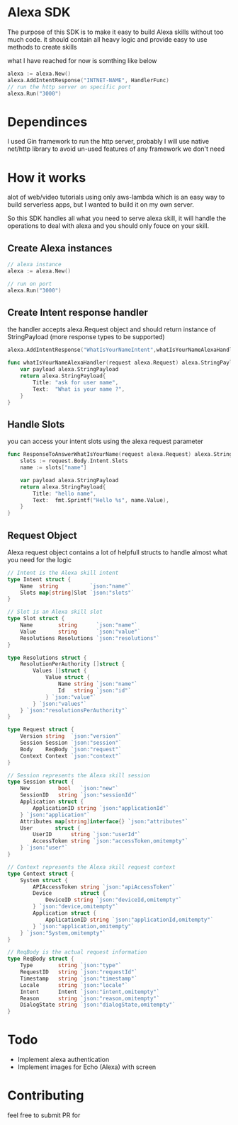 # Alexa SDK

The purpose of this SDK is to make it easy to build Alexa skills without too much code.
it should contain all heavy logic and provide easy to use methods to create skills

what I have reached for now is somthing like below 

```Go
alexa := alexa.New()
alexa.AddIntentResponse("INTNET-NAME", HandlerFunc)
// run the http server on specific port
alexa.Run("3000")
```

# Dependinces
I used Gin framework to run the http server, probably I will use native net/http library to avoid un-used features of any framework we don't need

# How it works
alot of web/video tutorials using only aws-lambda which is an easy way to build serverless apps, but I wanted to build it on my own server.

So this SDK handles all what you need to serve alexa skill, it will handle the operations to deal with alexa and you should only fouce on your skill.

## Create Alexa instances

```GO
// alexa instance
alexa := alexa.New()

// run on port
alexa.Run("3000")
```

## Create Intent response handler

the handler accepts alexa.Request object and should return instance of StringPayload (more response types to be supported)

```Go
alexa.AddIntentResponse("WhatIsYourNameIntent",whatIsYourNameAlexaHandler)

func whatIsYourNameAlexaHandler(request alexa.Request) alexa.StringPayload {
    var payload alexa.StringPayload
    return alexa.StringPayload{
		Title: "ask for user name",
		Text:  "What is your name ?",
	}
}
```

## Handle Slots
you can access your intent slots using the alexa request parameter

```Go
func ResponseToAnswerWhatIsYourName(request alexa.Request) alexa.StringPayload {
    slots := request.Body.Intent.Slots
	name := slots["name"]

    var payload alexa.StringPayload
    return alexa.StringPayload{
		Title: "hello name",
		Text:  fmt.Sprintf("Hello %s", name.Value),
	}
}
```

## Request Object
Alexa request object contains a lot of helpfull structs to handle almost what you need for the logic

```Go
// Intent is the Alexa skill intent
type Intent struct {
	Name  string          `json:"name"`
	Slots map[string]Slot `json:"slots"`
}

// Slot is an Alexa skill slot
type Slot struct {
	Name        string      `json:"name"`
	Value       string      `json:"value"`
	Resolutions Resolutions `json:"resolutions"`
}

type Resolutions struct {
	ResolutionPerAuthority []struct {
		Values []struct {
			Value struct {
				Name string `json:"name"`
				Id   string `json:"id"`
			} `json:"value"`
		} `json:"values"`
	} `json:"resolutionsPerAuthority"`
}

type Request struct {
	Version string  `json:"version"`
	Session Session `json:"session"`
	Body    ReqBody `json:"request"`
	Context Context `json:"context"`
}

// Session represents the Alexa skill session
type Session struct {
	New         bool   `json:"new"`
	SessionID   string `json:"sessionId"`
	Application struct {
		ApplicationID string `json:"applicationId"`
	} `json:"application"`
	Attributes map[string]interface{} `json:"attributes"`
	User       struct {
		UserID      string `json:"userId"`
		AccessToken string `json:"accessToken,omitempty"`
	} `json:"user"`
}

// Context represents the Alexa skill request context
type Context struct {
	System struct {
		APIAccessToken string `json:"apiAccessToken"`
		Device         struct {
			DeviceID string `json:"deviceId,omitempty"`
		} `json:"device,omitempty"`
		Application struct {
			ApplicationID string `json:"applicationId,omitempty"`
		} `json:"application,omitempty"`
	} `json:"System,omitempty"`
}

// ReqBody is the actual request information
type ReqBody struct {
	Type        string `json:"type"`
	RequestID   string `json:"requestId"`
	Timestamp   string `json:"timestamp"`
	Locale      string `json:"locale"`
	Intent      Intent `json:"intent,omitempty"`
	Reason      string `json:"reason,omitempty"`
	DialogState string `json:"dialogState,omitempty"`
}
```


# Todo
- Implement alexa authentication
- Implement images for Echo (Alexa) with screen

# Contributing
feel free to submit PR for